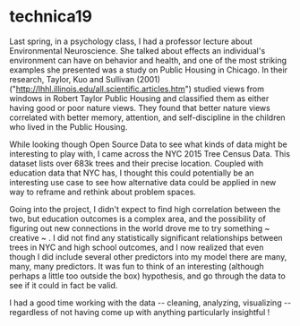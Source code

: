 # technica19

Last spring, in a psychology class, I had a professor lecture about Environmental Neuroscience. She talked about effects an individual's environment can have on behavior and health, and one of the most striking examples she presented was a study on Public Housing in Chicago. In their research, Taylor, Kuo and Sullivan (2001)("http://lhhl.illinois.edu/all.scientific.articles.htm") studied views from windows in Robert Taylor Public Housing and classified them as either having good or poor nature views. They found that better nature views correlated with better memory, attention, and self-discipline in the children who lived in the Public Housing.

While looking though Open Source Data to see what kinds of data might be interesting to play with, I came across the NYC 2015 Tree Census Data. This dataset lists over 683k trees and their precise location. Coupled with education data that NYC has, I thought this could potentially be an interesting use case to see how alternative data could be applied in new way to reframe and rethink about problem spaces.

Going into the project, I didn't expect to find high correlation between the two, but education outcomes is a complex area, and the possibility of figuring out new connections in the world drove me to try something ~ creative ~ . I did not find any statistically significant relationships between trees in NYC and high school outcomes, and I now realized that even though I did include several other predictors into my model there are many, many, many predictors. It was fun to think of an interesting (although perhaps a little too outside the box) hypothesis, and go through the data to see if it could in fact be valid. 

I had a good time working with the data -- cleaning, analyzing, visualizing -- regardless of not having come up with anything particularly insightful !
